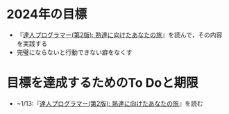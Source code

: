 # 2024年の目標
*  『[達人プログラマー(第2版): 熟達に向けたあなたの旅](https://www.amazon.co.jp/%E9%81%94%E4%BA%BA%E3%83%97%E3%83%AD%E3%82%B0%E3%83%A9%E3%83%9E%E3%83%BC-%E7%AC%AC2%E7%89%88-%E7%86%9F%E9%81%94%E3%81%AB%E5%90%91%E3%81%91%E3%81%9F%E3%81%82%E3%81%AA%E3%81%9F%E3%81%AE%E6%97%85-David-Thomas/dp/4274226298/ref=sr_1_1?adgrpid=57017781007&gclid=Cj0KCQiA1rSsBhDHARIsANB4EJZvSWH87vGZmRW9mN_xPZe-hQRiHYgqE74DnIDleqlFzkc_YvlDNpkaAjv2EALw_wcB&hvadid=678980392950&hvdev=c&hvlocphy=1009221&hvnetw=g&hvqmt=e&hvrand=16179131186640315795&hvtargid=kwd-333592771130&hydadcr=15818_13711658&jp-ad-ap=0&keywords=%E9%81%94%E4%BA%BA%E3%83%97%E3%83%AD%E3%82%B0%E3%83%A9%E3%83%9E%E3%83%BC&qid=1703761186&sr=8-1)』を読んで，その内容を実践する
* 完璧にならないと行動できない癖をなくす

# 目標を達成するためのTo Doと期限
* ~1/13:『[達人プログラマー(第2版): 熟達に向けたあなたの旅](https://www.amazon.co.jp/%E9%81%94%E4%BA%BA%E3%83%97%E3%83%AD%E3%82%B0%E3%83%A9%E3%83%9E%E3%83%BC-%E7%AC%AC2%E7%89%88-%E7%86%9F%E9%81%94%E3%81%AB%E5%90%91%E3%81%91%E3%81%9F%E3%81%82%E3%81%AA%E3%81%9F%E3%81%AE%E6%97%85-David-Thomas/dp/4274226298/ref=sr_1_1?adgrpid=57017781007&gclid=Cj0KCQiA1rSsBhDHARIsANB4EJZvSWH87vGZmRW9mN_xPZe-hQRiHYgqE74DnIDleqlFzkc_YvlDNpkaAjv2EALw_wcB&hvadid=678980392950&hvdev=c&hvlocphy=1009221&hvnetw=g&hvqmt=e&hvrand=16179131186640315795&hvtargid=kwd-333592771130&hydadcr=15818_13711658&jp-ad-ap=0&keywords=%E9%81%94%E4%BA%BA%E3%83%97%E3%83%AD%E3%82%B0%E3%83%A9%E3%83%9E%E3%83%BC&qid=1703761186&sr=8-1)』を読む